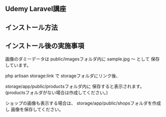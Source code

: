 ## Udemy Laravel講座

## インストール方法

## インストール後の実施事項

画像のダミーデータは
public/imagesフォルダ内に
sample.jpg 〜 として
保存しています。

php artisan storage:link で
storageフォルダにリンク後、

storage/app/public/productsフォルダ内に
保存すると表示されます。
(productsフォルダがない場合は作成してください。)

ショップの画像も表示する場合は、
storage/app/public/shopsフォルダを作成し
画像を保存してください。